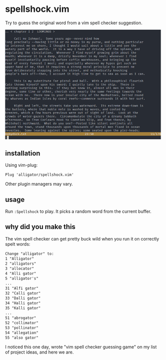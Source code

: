 # spellshock.vim

Try to guess the original word from a vim spell checker suggestion.

![](demo.gif)

## installation

Using vim-plug:

```
Plug 'alligator/spellshock.vim'
```

Other plugin managers may vary.

## usage

Run `:Spellshock` to play. It picks a random word from the current buffer.

## why did you make this

The vim spell checker can get pretty buck wild when you run it on correctly spelt words:

```
Change "alligator" to:
1 "Alligator"
2 "alligators"
3 "allocator"
4 "Alli gator"
5 "alligator's"
...
31 "Alfi gator"
32 "Calli gator"
33 "Dalli gator"
34 "Halli gator"
35 "Kalli gator"
...
51 "abrogator"
52 "collimator"
53 "pollinator"
54 "allegation"
55 "also gator"
```

I noticed this one day, wrote "vim spell checker guessing game" on my list of project ideas, and here we are.
